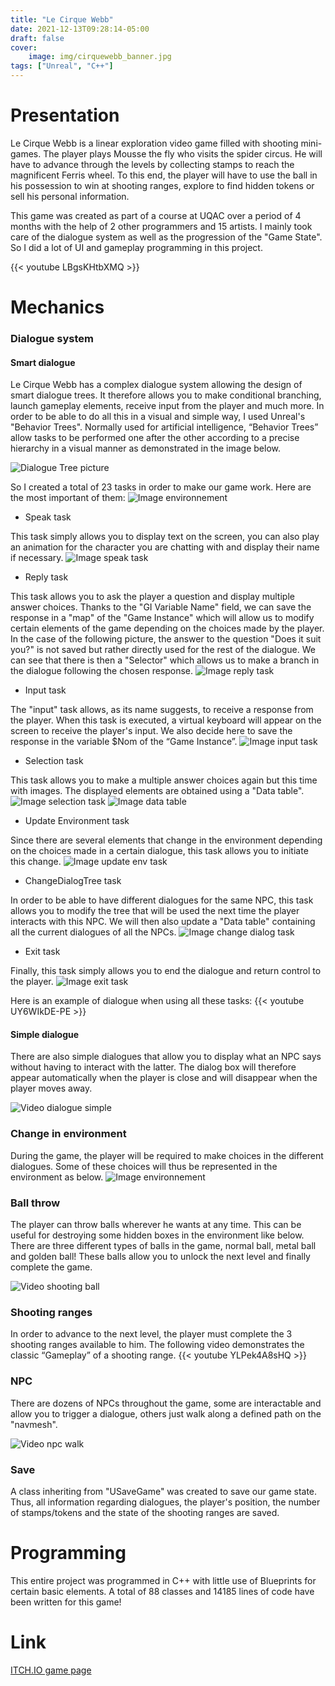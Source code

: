 ```yaml
---
title: "Le Cirque Webb"
date: 2021-12-13T09:28:14-05:00
draft: false
cover:
    image: img/cirquewebb_banner.jpg
tags: ["Unreal", "C++"]
---
```


# Presentation

Le Cirque Webb is a linear exploration video game filled with shooting mini-games. The player plays Mousse the fly who visits the spider circus. He will have to advance through the levels by collecting stamps to reach the magnificent Ferris wheel. To this end, the player will have to use the ball in his possession to win at shooting ranges, explore to find hidden tokens or sell his personal information.

This game was created as part of a course at UQAC over a period of 4 months with the help of 2 other programmers and 15 artists. I mainly took care of the dialogue system as well as the progression of the "Game State". So I did a lot of UI and gameplay programming in this project.

{{< youtube LBgsKHtbXMQ >}}

# Mechanics

### Dialogue system

#### Smart dialogue

Le Cirque Webb has a complex dialogue system allowing the design of smart dialogue trees. It therefore allows you to make conditional branching, launch gameplay elements, receive input from the player and much more. In order to be able to do all this in a visual and simple way, I used Unreal's "Behavior Trees". Normally used for artificial intelligence, “Behavior Trees” allow tasks to be performed one after the other according to a precise hierarchy in a visual manner as demonstrated in the image below.

![Dialogue Tree picture](/img/cirquewebb_dialogueTree.PNG)

So I created a total of 23 tasks in order to make our game work. Here are the most important of them:
![Image environnement](/img/cirquewebb_dialogue_task.png)

- Speak task

This task simply allows you to display text on the screen, you can also play an animation for the character you are chatting with and display their name if necessary.
![Image speak task](/img/cirquewebb_dialogue_speaktask.png)

- Reply task

This task allows you to ask the player a question and display multiple answer choices. Thanks to the "GI Variable Name" field, we can save the response in a "map" of the "Game Instance" which will allow us to modify certain elements of the game depending on the choices made by the player. In the case of the following picture, the answer to the question "Does it suit you?" is not saved but rather directly used for the rest of the dialogue. We can see that there is then a "Selector" which allows us to make a branch in the dialogue following the chosen response.
![Image reply task](/img/cirquewebb_dialogue_replytask.png)

- Input task

The "input" task allows, as its name suggests, to receive a response from the player. When this task is executed, a virtual keyboard will appear on the screen to receive the player's input. We also decide here to save the response in the variable $Nom of the “Game Instance”.
![Image input task](/img/cirquewebb_dialogue_inputtask.png)

- Selection task

This task allows you to make a multiple answer choices again but this time with images. The displayed elements are obtained using a "Data table".
![Image selection task](/img/cirquewebb_dialogue_selectiontask.png)
![Image data table](/img/cirquewebb_dialogue_datatable.png)

- Update Environment task

Since there are several elements that change in the environment depending on the choices made in a certain dialogue, this task allows you to initiate this change.
![Image update env task](/img/cirquewebb_dialogue_updateEnv.png)

- ChangeDialogTree task

In order to be able to have different dialogues for the same NPC, this task allows you to modify the tree that will be used the next time the player interacts with this NPC. We will then also update a "Data table" containing all the current dialogues of all the NPCs.
![Image change dialog task](/img/cirquewebb_dialogue_changetree.png)

- Exit task

Finally, this task simply allows you to end the dialogue and return control to the player.
![Image exit task](/img/cirquewebb_dialogue_exit.png)

Here is an example of dialogue when using all these tasks:
{{< youtube UY6WIkDE-PE >}}

#### Simple dialogue

There are also simple dialogues that allow you to display what an NPC says without having to interact with the latter. The dialog box will therefore appear automatically when the player is close and will disappear when the player moves away.

![Video dialogue simple](/img/cirquewebb_dialogueSimple.webp)

### Change in environment

During the game, the player will be required to make choices in the different dialogues. Some of these choices will thus be represented in the environment as below.
![Image environnement](/img/cirquewebb_affiche.png)


### Ball throw

The player can throw balls wherever he wants at any time. This can be useful for destroying some hidden boxes in the environment like below. There are three different types of balls in the game, normal ball, metal ball and golden ball! These balls allow you to unlock the next level and finally complete the game.

![Video shooting ball](/img/cirquewebb_shoot.webp)


### Shooting ranges

In order to advance to the next level, the player must complete the 3 shooting ranges available to him. The following video demonstrates the classic “Gameplay” of a shooting range.
{{< youtube YLPek4A8sHQ >}}


### NPC

There are dozens of NPCs throughout the game, some are interactable and allow you to trigger a dialogue, others just walk along a defined path on the "navmesh".

![Video npc walk](/img/cirquewebb_npcwalk.webp)


### Save

A class inheriting from "USaveGame" was created to save our game state. Thus, all information regarding dialogues, the player's position, the number of stamps/tokens and the state of the shooting ranges are saved.

# Programming

This entire project was programmed in C++ with little use of Blueprints for certain basic elements. A total of 88 classes and 14185 lines of code have been written for this game!

# Link

[ITCH.IO game page](https://uqac.itch.io/le-cirque-webb)
